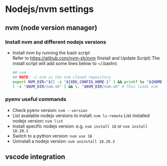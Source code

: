 # Nodejs/nvm settings

## nvm (node version manager)
### Install nvm and different nodejs versions
- Install nvm by running the bash script  
  Refer to https://github.com/nvm-sh/nvm (Install and Update Script)
  The install script will add some lines below to ~/.bashrc
  ```bash
  ## nvm
  ## NOTE: ~/.nvm is the nvm cloned repository
  export NVM_DIR="$([ -z "${XDG_CONFIG_HOME-}" ] && printf %s "${HOME}/.nvm" || printf %s "${XDG_CONFIG_HOME}/nvm")"
  [ -s "$NVM_DIR/nvm.sh" ] && \. "$NVM_DIR/nvm.sh" # This loads nvm  
  ```
### pyenv useful commands
- Check pyenv version: `nvm --version`
- List available nodejs versions to install: `nvm ls-remote`
  List installed nodejs version: `nvm list`
- Install specific nodejs version: e.g. `nvm install 18` or `nvm install 18.20.3`
- Switch to a python version: `nvm use 18`
- Uninstall a nodejs version: `nvm uninstall 18.20.3`

## vscode integration

